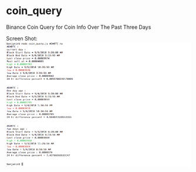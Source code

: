# coin_query
Binance Coin Query for Coin Info Over The Past Three Days

Screen Shot:
![Coin Query Screen Shot](coin_query_img.jpg)
